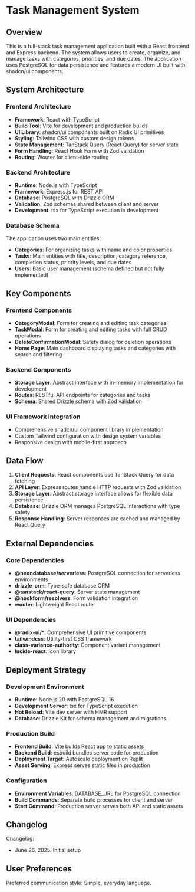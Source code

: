 # Task Management System

## Overview

This is a full-stack task management application built with a React frontend and Express backend. The system allows users to create, organize, and manage tasks with categories, priorities, and due dates. The application uses PostgreSQL for data persistence and features a modern UI built with shadcn/ui components.

## System Architecture

### Frontend Architecture
- **Framework**: React with TypeScript
- **Build Tool**: Vite for development and production builds
- **UI Library**: shadcn/ui components built on Radix UI primitives
- **Styling**: Tailwind CSS with custom design tokens
- **State Management**: TanStack Query (React Query) for server state
- **Form Handling**: React Hook Form with Zod validation
- **Routing**: Wouter for client-side routing

### Backend Architecture
- **Runtime**: Node.js with TypeScript
- **Framework**: Express.js for REST API
- **Database**: PostgreSQL with Drizzle ORM
- **Validation**: Zod schemas shared between client and server
- **Development**: tsx for TypeScript execution in development

### Database Schema
The application uses two main entities:
- **Categories**: For organizing tasks with name and color properties
- **Tasks**: Main entities with title, description, category reference, completion status, priority levels, and due dates
- **Users**: Basic user management (schema defined but not fully implemented)

## Key Components

### Frontend Components
- **CategoryModal**: Form for creating and editing task categories
- **TaskModal**: Form for creating and editing tasks with full CRUD operations
- **DeleteConfirmationModal**: Safety dialog for deletion operations
- **Home Page**: Main dashboard displaying tasks and categories with search and filtering

### Backend Components
- **Storage Layer**: Abstract interface with in-memory implementation for development
- **Routes**: RESTful API endpoints for categories and tasks
- **Schema**: Shared Drizzle schema with Zod validation

### UI Framework Integration
- Comprehensive shadcn/ui component library implementation
- Custom Tailwind configuration with design system variables
- Responsive design with mobile-first approach

## Data Flow

1. **Client Requests**: React components use TanStack Query for data fetching
2. **API Layer**: Express routes handle HTTP requests with Zod validation
3. **Storage Layer**: Abstract storage interface allows for flexible data persistence
4. **Database**: Drizzle ORM manages PostgreSQL interactions with type safety
5. **Response Handling**: Server responses are cached and managed by React Query

## External Dependencies

### Core Dependencies
- **@neondatabase/serverless**: PostgreSQL connection for serverless environments
- **drizzle-orm**: Type-safe database ORM
- **@tanstack/react-query**: Server state management
- **@hookform/resolvers**: Form validation integration
- **wouter**: Lightweight React router

### UI Dependencies
- **@radix-ui/***: Comprehensive UI primitive components
- **tailwindcss**: Utility-first CSS framework
- **class-variance-authority**: Component variant management
- **lucide-react**: Icon library

## Deployment Strategy

### Development Environment
- **Runtime**: Node.js 20 with PostgreSQL 16
- **Development Server**: tsx for TypeScript execution
- **Hot Reload**: Vite dev server with HMR support
- **Database**: Drizzle Kit for schema management and migrations

### Production Build
- **Frontend Build**: Vite builds React app to static assets
- **Backend Build**: esbuild bundles server code for production
- **Deployment Target**: Autoscale deployment on Replit
- **Asset Serving**: Express serves static files in production

### Configuration
- **Environment Variables**: DATABASE_URL for PostgreSQL connection
- **Build Commands**: Separate build processes for client and server
- **Start Command**: Production server serves both API and static assets

## Changelog

Changelog:
- June 26, 2025. Initial setup

## User Preferences

Preferred communication style: Simple, everyday language.
